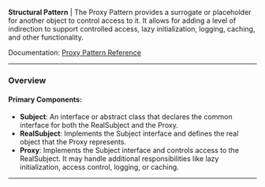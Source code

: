 **Structural Pattern** | The Proxy Pattern provides a surrogate or placeholder for another object to control access to it. It allows for adding a level of indirection to support controlled access, lazy initialization, logging, caching, and other functionality.

Documentation: [Proxy Pattern Reference](https://refactoring.guru/design-patterns/proxy)
___
### Overview
#### Primary Components:
- **Subject**: An interface or abstract class that declares the common interface for both the RealSubject and the Proxy.
- **RealSubject**: Implements the Subject interface and defines the real object that the Proxy represents.
- **Proxy**: Implements the Subject interface and controls access to the RealSubject. It may handle additional responsibilities like lazy initialization, access control, logging, or caching.

___